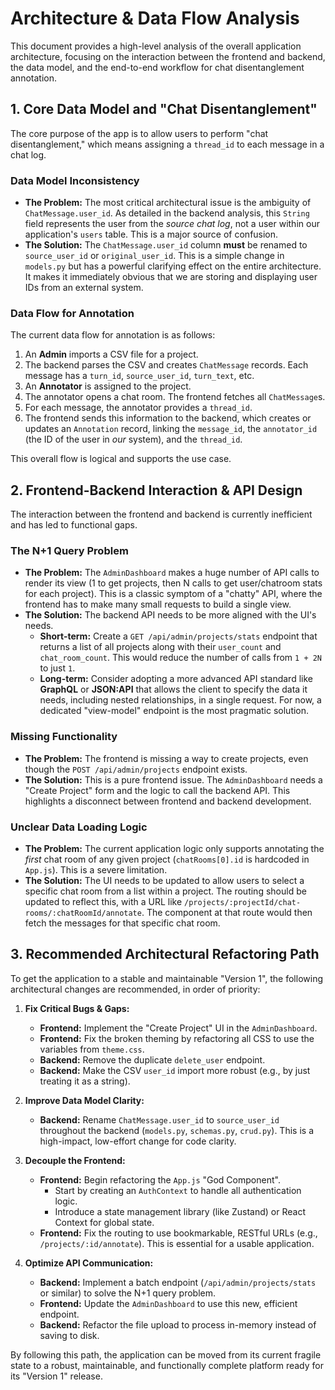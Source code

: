 # Architecture & Data Flow Analysis

This document provides a high-level analysis of the overall application architecture, focusing on the interaction between the frontend and backend, the data model, and the end-to-end workflow for chat disentanglement annotation.

## 1. Core Data Model and "Chat Disentanglement"

The core purpose of the app is to allow users to perform "chat disentanglement," which means assigning a `thread_id` to each message in a chat log.

### Data Model Inconsistency

*   **The Problem:** The most critical architectural issue is the ambiguity of `ChatMessage.user_id`. As detailed in the backend analysis, this `String` field represents the user from the *source chat log*, not a user within our application's `users` table. This is a major source of confusion.
*   **The Solution:** The `ChatMessage.user_id` column **must** be renamed to `source_user_id` or `original_user_id`. This is a simple change in `models.py` but has a powerful clarifying effect on the entire architecture. It makes it immediately obvious that we are storing and displaying user IDs from an external system.

### Data Flow for Annotation

The current data flow for annotation is as follows:

1.  An **Admin** imports a CSV file for a project.
2.  The backend parses the CSV and creates `ChatMessage` records. Each message has a `turn_id`, `source_user_id`, `turn_text`, etc.
3.  An **Annotator** is assigned to the project.
4.  The annotator opens a chat room. The frontend fetches all `ChatMessage`s.
5.  For each message, the annotator provides a `thread_id`.
6.  The frontend sends this information to the backend, which creates or updates an `Annotation` record, linking the `message_id`, the `annotator_id` (the ID of the user in *our* system), and the `thread_id`.

This overall flow is logical and supports the use case.

## 2. Frontend-Backend Interaction & API Design

The interaction between the frontend and backend is currently inefficient and has led to functional gaps.

### The N+1 Query Problem

*   **The Problem:** The `AdminDashboard` makes a huge number of API calls to render its view (1 to get projects, then N calls to get user/chatroom stats for each project). This is a classic symptom of a "chatty" API, where the frontend has to make many small requests to build a single view.
*   **The Solution:** The backend API needs to be more aligned with the UI's needs.
    *   **Short-term:** Create a `GET /api/admin/projects/stats` endpoint that returns a list of all projects along with their `user_count` and `chat_room_count`. This would reduce the number of calls from `1 + 2N` to just `1`.
    *   **Long-term:** Consider adopting a more advanced API standard like **GraphQL** or **JSON:API** that allows the client to specify the data it needs, including nested relationships, in a single request. For now, a dedicated "view-model" endpoint is the most pragmatic solution.

### Missing Functionality

*   **The Problem:** The frontend is missing a way to create projects, even though the `POST /api/admin/projects` endpoint exists.
*   **The Solution:** This is a pure frontend issue. The `AdminDashboard` needs a "Create Project" form and the logic to call the backend API. This highlights a disconnect between frontend and backend development.

### Unclear Data Loading Logic

*   **The Problem:** The current application logic only supports annotating the *first* chat room of any given project (`chatRooms[0].id` is hardcoded in `App.js`). This is a severe limitation.
*   **The Solution:** The UI needs to be updated to allow users to select a specific chat room from a list within a project. The routing should be updated to reflect this, with a URL like `/projects/:projectId/chat-rooms/:chatRoomId/annotate`. The component at that route would then fetch the messages for that specific chat room.

## 3. Recommended Architectural Refactoring Path

To get the application to a stable and maintainable "Version 1", the following architectural changes are recommended, in order of priority:

1.  **Fix Critical Bugs & Gaps:**
    *   **Frontend:** Implement the "Create Project" UI in the `AdminDashboard`.
    *   **Frontend:** Fix the broken theming by refactoring all CSS to use the variables from `theme.css`.
    *   **Backend:** Remove the duplicate `delete_user` endpoint.
    *   **Backend:** Make the CSV `user_id` import more robust (e.g., by just treating it as a string).

2.  **Improve Data Model Clarity:**
    *   **Backend:** Rename `ChatMessage.user_id` to `source_user_id` throughout the backend (`models.py`, `schemas.py`, `crud.py`). This is a high-impact, low-effort change for code clarity.

3.  **Decouple the Frontend:**
    *   **Frontend:** Begin refactoring the `App.js` "God Component".
        *   Start by creating an `AuthContext` to handle all authentication logic.
        *   Introduce a state management library (like Zustand) or React Context for global state.
    *   **Frontend:** Fix the routing to use bookmarkable, RESTful URLs (e.g., `/projects/:id/annotate`). This is essential for a usable application.

4.  **Optimize API Communication:**
    *   **Backend:** Implement a batch endpoint (`/api/admin/projects/stats` or similar) to solve the N+1 query problem.
    *   **Frontend:** Update the `AdminDashboard` to use this new, efficient endpoint.
    *   **Backend:** Refactor the file upload to process in-memory instead of saving to disk.

By following this path, the application can be moved from its current fragile state to a robust, maintainable, and functionally complete platform ready for its "Version 1" release. 